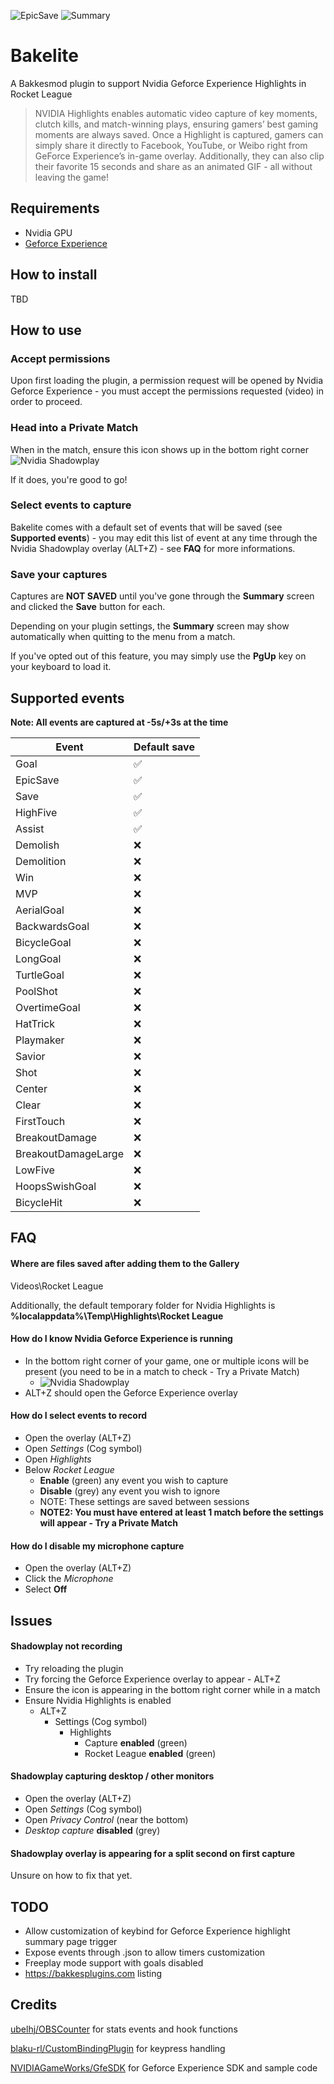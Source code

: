 ![EpicSave](https://i.imgur.com/jlTcq5K.png)
![Summary](https://i.imgur.com/8TsdYD8.png)

# Bakelite
A Bakkesmod plugin to support Nvidia Geforce Experience Highlights in Rocket League

> NVIDIA Highlights enables automatic video capture of key moments, clutch kills, and match-winning plays, ensuring gamers’ best gaming moments are always saved. Once a Highlight is captured, gamers can simply share it directly to Facebook, YouTube, or Weibo right from GeForce Experience’s in-game overlay. Additionally, they can also clip their  favorite 15 seconds and share as an animated GIF - all without leaving the game!

## Requirements
- Nvidia GPU
- [Geforce Experience](https://www.nvidia.com/en-us/geforce/geforce-experience/download/)

## How to install
TBD

## How to use
### Accept permissions
Upon first loading the plugin, a permission request will be opened by Nvidia Geforce Experience - you must accept the permissions requested (video) in order to proceed.
### Head into a Private Match
When in the match, ensure this icon shows up in the bottom right corner ![Nvidia Shadowplay](https://i.imgur.com/NsgD7mW.png)

If it does, you're good to go!
### Select events to capture
Bakelite comes with a default set of events that will be saved (see **Supported events**) - you may edit this list of event at any time through the Nvidia Shadowplay overlay (ALT+Z) - see **FAQ** for more informations.

### Save your captures
Captures are **NOT SAVED** until you've gone through the **Summary** screen and clicked the **Save** button for each.

Depending on your plugin settings, the **Summary** screen may show automatically when quitting to the menu from a match. 

If you've opted out of this feature, you may simply use the **PgUp** key on your keyboard to load it.

## Supported events
**Note: All events are captured at -5s/+3s at the time**

| Event | Default save |
|-------|--------------|
| Goal  | :white_check_mark:   |
| EpicSave | :white_check_mark:
| Save | :white_check_mark: |
| HighFive | :white_check_mark: |
| Assist | :white_check_mark: |
| Demolish | :x: |
| Demolition | :x: |
| Win | :x: |
| MVP | :x: |
| AerialGoal | :x: |
| BackwardsGoal | :x: |
| BicycleGoal | :x: |
| LongGoal | :x: |
| TurtleGoal | :x: |
| PoolShot | :x: |
| OvertimeGoal | :x: |
| HatTrick | :x: |
| Playmaker | :x: |
| Savior | :x: |
| Shot | :x: |
| Center | :x: |
| Clear | :x: |
| FirstTouch | :x: |
| BreakoutDamage | :x: |
| BreakoutDamageLarge | :x: |
| LowFive | :x: |
| HoopsSwishGoal | :x: |
| BicycleHit | :x: |

## FAQ
#### Where are files saved after adding them to the Gallery
Videos\Rocket League

Additionally, the default temporary folder for Nvidia Highlights is **%localappdata%\Temp\Highlights\Rocket League**
#### How do I know Nvidia Geforce Experience is running
- In the bottom right corner of your game, one or multiple icons will be present (you need to be in a match to check - Try a Private Match)
  - ![Nvidia Shadowplay](https://i.imgur.com/NsgD7mW.png)
- ALT+Z should open the Geforce Experience overlay

#### How do I select events to record
- Open the overlay (ALT+Z)
- Open _Settings_ (Cog symbol)
- Open _Highlights_
- Below _Rocket League_
  - **Enable** (green) any event you wish to capture
  - **Disable** (grey) any event you wish to ignore
  - NOTE: These settings are saved between sessions
  - **NOTE2: You must have entered at least 1 match before the settings will appear - Try a Private Match**

#### How do I disable my microphone capture
- Open the overlay (ALT+Z)
- Click the _Microphone_
- Select **Off**

## Issues
#### Shadowplay not recording
- Try reloading the plugin
- Try forcing the Geforce Experience overlay to appear - ALT+Z
- Ensure the icon is appearing in the bottom right corner while in a match
- Ensure Nvidia Highlights is enabled
  - ALT+Z
    - Settings (Cog symbol)
      - Highlights
        - Capture **enabled** (green)
        - Rocket League **enabled** (green)

#### Shadowplay capturing desktop / other monitors
- Open the overlay (ALT+Z)
- Open _Settings_ (Cog symbol)
- Open _Privacy Control_ (near the bottom)
- _Desktop capture_ **disabled** (grey)

#### Shadowplay overlay is appearing for a split second on first capture
Unsure on how to fix that yet.

## TODO
- Allow customization of keybind for Geforce Experience highlight summary page trigger
- Expose events through .json to allow timers customization
- Freeplay mode support with goals disabled
- https://bakkesplugins.com listing

## Credits
[ubelhj/OBSCounter](https://github.com/ubelhj/OBSCounter) for stats events and hook functions 

[blaku-rl/CustomBindingPlugin](https://github.com/blaku-rl/CustomBindingPlugin) for keypress handling

[NVIDIAGameWorks/GfeSDK](https://github.com/NVIDIAGameWorks/GfeSDK) for Geforce Experience SDK and sample code
